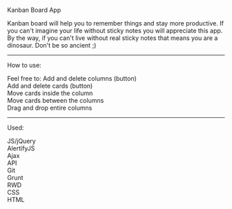 Kanban Board App

Kanban board will help you to remember things and stay more productive. If you can't imagine your life without sticky notes you will appreciate this app. By the way, if you can't live without real sticky notes that means you are a dinosaur. Don't be so ancient ;)

-----------
How to use:

Feel free to:
Add and delete columns (button)<br>
Add and delete cards (button)<br>
Move cards inside the column<br>
Move cards between the columns<br>
Drag and drop entire columns<br>

-------------
Used:

JS/jQuery<br>
AlertifyJS<br>
Ajax<br>
API<br>
Git<br>
Grunt<br>
RWD<br>
CSS<br>
HTML<br>
